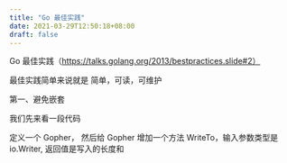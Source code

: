 ```yaml
---
title: "Go 最佳实践"
date: 2021-03-29T12:50:18+08:00
draft: false
---
```


Go 最佳实践（https://talks.golang.org/2013/bestpractices.slide#2）

最佳实践简单来说就是 简单，可读，可维护

第一、避免嵌套

我们先来看一段代码

定义一个 Gopher， 然后给 Gopher 增加一个方法 WriteTo，输入参数类型是 io.Writer, 返回值是写入的长度和